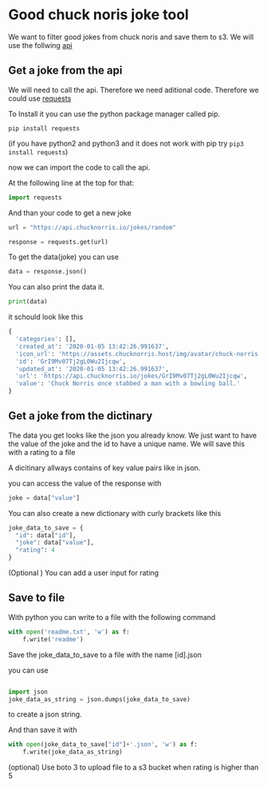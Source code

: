 # Good chuck noris joke tool

We want to filter good jokes from chuck noris and save them to s3. We will use the follwing  [api](https://api.chucknorris.io/jokes/random)

## Get a joke from the api

We will need to call the api. Therefore we need aditional code. Therefore we could use [requests](https://pypi.org/project/requests/)

To Install it you can use the python package manager called pip.

```
pip install requests
```
(if you have python2 and python3 and it does not work with pip try ```pip3 install requests```)

now we can import the code to call the api.

At the following line at the top for that:

```python
import requests
```

And than your code to get a new joke 
```python
url = "https://api.chucknorris.io/jokes/random"

response = requests.get(url)
```

To get the data(joke) you can use 

```python 
data = response.json()
```
You can also print the data it.
```python 
print(data)
```
it schould look like this
```python 
{
  'categories': [],
  'created_at': '2020-01-05 13:42:26.991637',
  'icon_url': 'https://assets.chucknorris.host/img/avatar/chuck-norris.png', 
  'id': 'GrI9Mv07Tj2gL0Wu2Ijcqw', 
  'updated_at': '2020-01-05 13:42:26.991637',
  'url': 'https://api.chucknorris.io/jokes/GrI9Mv07Tj2gL0Wu2Ijcqw',
  'value': 'Chuck Norris once stabbed a man with a bowling ball.'
}
```

## Get a joke from the dictinary 

The data you get looks like the json you already know.
We just want to have the value of the joke and the id to have a unique name. We will save this with a rating to a file

A dicitinary allways contains of key value pairs like in json.

you can access the value of the response with

```python
joke = data["value"]
```

You can also create a new dictionary with curly brackets like this


```python
joke_data_to_save = {
  "id": data["id"],
  "joke": data["value"],
  "rating": 4
}
```
(Optional )
You can add a user input for rating

## Save to file

With python you can write to a file with the following 
command

```python
with open('readme.txt', 'w') as f:
    f.write('readme')
```

Save the joke_data_to_save to a file with the name [id].json

you can use 
```python

import json 
joke_data_as_string = json.dumps(joke_data_to_save)
```

to create a json string.

And than save it with 

```python
with open(joke_data_to_save["id"]+'.json', 'w') as f:
    f.write(joke_data_as_string)
```

(optional) Use boto 3 to upload file to a s3 bucket when rating is higher than 5